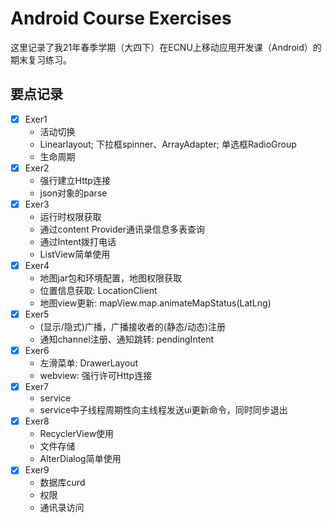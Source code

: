 # Android Course Exercises

这里记录了我21年春季学期（大四下）在ECNU上移动应用开发课（Android）的期末复习练习。

## 要点记录

+ [x] Exer1
  + 活动切换
  + Linearlayout; 下拉框spinner、ArrayAdapter; 单选框RadioGroup
  + 生命周期
+ [x] Exer2
  + 强行建立Http连接
  + json对象的parse
+ [x] Exer3
  + 运行时权限获取
  + 通过content Provider通讯录信息多表查询
  + 通过Intent拨打电话
  + ListView简单使用
+ [x] Exer4
  + 地图jar包和环境配置，地图权限获取
  + 位置信息获取: LocationClient
  + 地图view更新: mapView.map.animateMapStatus(LatLng)
+ [x] Exer5
  + (显示/隐式)广播，广播接收者的(静态/动态)注册
  + 通知channel注册、通知跳转: pendingIntent
+ [x] Exer6
  + 左滑菜单: DrawerLayout
  + webview: 强行许可Http连接
+ [x] Exer7
  + service
  + service中子线程周期性向主线程发送ui更新命令，同时同步退出
+ [x] Exer8
  + RecyclerView使用
  + 文件存储
  + AlterDialog简单使用
+ [x] Exer9
  + 数据库curd
  + 权限
  + 通讯录访问
